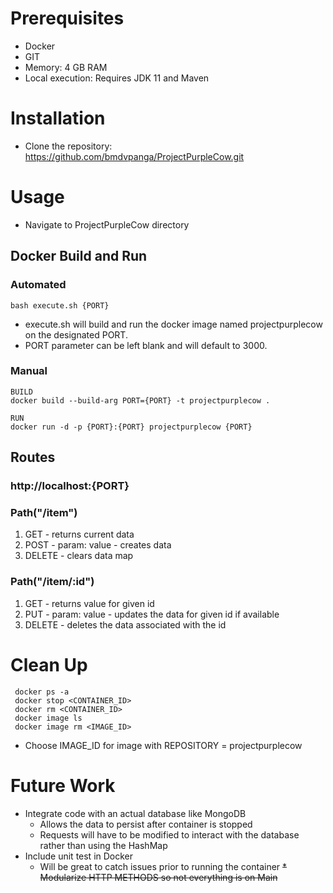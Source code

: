 
# Prerequisites
* Docker
* GIT
* Memory: 4 GB RAM
* Local execution: Requires JDK 11 and Maven

# Installation
* Clone the repository:
  https://github.com/bmdvpanga/ProjectPurpleCow.git

# Usage
* Navigate to ProjectPurpleCow directory

## Docker Build and Run
### Automated
```mermaid
bash execute.sh {PORT}
```
* execute.sh will build and run the docker image named projectpurplecow on the designated PORT.
* PORT parameter can be left blank and will default to 3000.

### Manual
```mermaid
BUILD
docker build --build-arg PORT={PORT} -t projectpurplecow .

RUN
docker run -d -p {PORT}:{PORT} projectpurplecow {PORT}
```

## Routes
### http://localhost:{PORT}
### Path("/item")
1. GET - returns current data 
2. POST - param: value - creates data
3. DELETE - clears data map

### Path("/item/:id")
1. GET - returns value for given id
2. PUT - param: value - updates the data for given id if available
3. DELETE - deletes the data associated with the id

# Clean Up
```mermaid
 docker ps -a
 docker stop <CONTAINER_ID>
 docker rm <CONTAINER_ID>
 docker image ls
 docker image rm <IMAGE_ID>
```

* Choose IMAGE_ID for image with REPOSITORY = projectpurplecow
    
# Future Work
* Integrate code with an actual database like MongoDB
    * Allows the data to persist after container is stopped
    * Requests will have to be modified to interact with the database rather than using the HashMap
* Include unit test in Docker
    * Will be great to catch issues prior to running the container
~~* Modularize HTTP METHODS so not everything is on Main~~